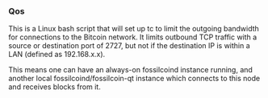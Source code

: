 ### Qos ###

This is a Linux bash script that will set up tc to limit the outgoing bandwidth for connections to the Bitcoin network. It limits outbound TCP traffic with a source or destination port of 2727, but not if the destination IP is within a LAN (defined as 192.168.x.x).

This means one can have an always-on fossilcoind instance running, and another local fossilcoind/fossilcoin-qt instance which connects to this node and receives blocks from it.
